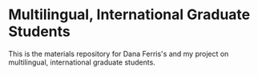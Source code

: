 # Multilingual, International Graduate Students
This is the materials repository for Dana Ferris's and my project on multilingual, international graduate students.
